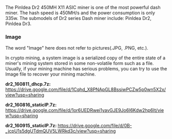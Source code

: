 The PinIdea Dr2 450MH X11 ASIC miner is one of the most powerful dash miner. The hash speed is 450MH/s and the power consumption is only 335w.
The submodels of Dr2 series Dash miner include: PinIdea Dr2, PinIdea Dr3.


<h3>Image</h3>

The word "Image" here does not refer to pictures(.JPG, .PNG, etc.).

In crypto mining, a system image is a serialized copy of the entire state of a miner's mining system stored in some non-volatile form such as a file. Usually, if your mining machine has serious problems, you can try to use the Image file to recover your mining machine.

<b>dr2_160811_dhcp.7z: </b>https://drive.google.com/file/d/1Cqhd_X8PNApGL8BssiwPCZw5p0wn5X2x/view?usp=sharing

<b>dr2_160816_staticIP.7z: </b>https://drive.google.com/file/d/1or6UEDRwei1yavGJE9Jo6I6Kdw2hp6It/view?usp=sharing

<b>dr2_160915_staticIP.7z: </b>https://drive.google.com/file/d/0B-_jcpU1s5dgUTdmQUV5LWRkd3c/view?usp=sharing
